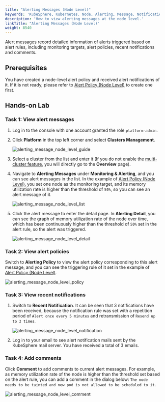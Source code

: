 ```yaml
---
title: "Alerting Messages (Node Level)"
keywords: 'KubeSphere, Kubernetes, Node, Alerting, Message, Notification'
description: 'How to view alerting messages at the node level.'
linkTitle: "Alerting Messages (Node Level)"
weight: 8540
---
```


Alert messages record detailed information of alerts triggered based on alert rules, including monitoring targets, alert policies, recent notifications and comments.

## Prerequisites

You have created a node-level alert policy and received alert notifications of it. If it is not ready, please refer to [Alert Policy (Node Level)](../alerting-policy/) to create one first.

## Hands-on Lab

### Task 1: View alert messages

1. Log in to the console with one account granted the role `platform-admin`.

2. Click **Platform** in the top left corner and select **Clusters Management**.

    ![alerting_message_node_level_guide](/images/docs/alerting/alerting_message_node_level_guide.png)

3. Select a cluster from the list and enter it (If you do not enable the [multi-cluster feature](../../../multicluster-management/), you will directly go to the **Overview** page).

4. Navigate to **Alerting Messages** under **Monitoring & Alerting**, and you can see alert messages in the list. In the example of [Alert Policy (Node Level)](../alerting-policy/), you set one node as the monitoring target, and its memory utilization rate is higher than the threshold of `50%`, so you can see an alert message of it.

    ![alerting_message_node_level_list](/images/docs/alerting/alerting_message_node_level_list.png)

5. Click the alert message to enter the detail page. In **Alerting Detail**, you can see the graph of memory utilization rate of the node over time, which has been continuously higher than the threshold of `50%` set in the alert rule, so the alert was triggered.

    ![alerting_message_node_level_detail](/images/docs/alerting/alerting_message_node_level_detail.png)

### Task 2: View alert policies

Switch to **Alerting Policy** to view the alert policy corresponding to this alert message, and you can see the triggering rule of it set in the example of [Alert Policy (Node Level)](../alerting-policy/).

![alerting_message_node_level_policy](/images/docs/alerting/alerting_message_node_level_policy.png)

### Task 3: View recent notifications

1. Switch to **Recent Notification**. It can be seen that 3 notifications have been received, because the notification rule was set with a repetition period of `Alert once every 5 minutes` and retransmission of `Resend up to 3 times`.

    ![alerting_message_node_level_notification](/images/docs/alerting/alerting_message_node_level_notification.png)

2. Log in to your email to see alert notification mails sent by the KubeSphere mail server. You have received a total of 3 emails.

### Task 4: Add comments

Click **Comment** to add comments to current alert messages. For example, as memory utilization rate of the node is higher than the threshold set based on the alert rule, you can add a comment in the dialog below: `The node needs to be tainted and new pod is not allowed to be scheduled to it`.

![alerting_message_node_level_comment](/images/docs/alerting/alerting_message_node_level_comment.png)
